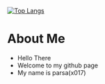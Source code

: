 [![Top Langs](https://github-readme-stats.vercel.app/api/top-langs/?username=x017&layout=compact&theme=github_dark)](https://github.com/anuraghazra/github-readme-stats)
# About Me
- Hello There
- Welcome to my github page 
- My name is parsa(x017)

